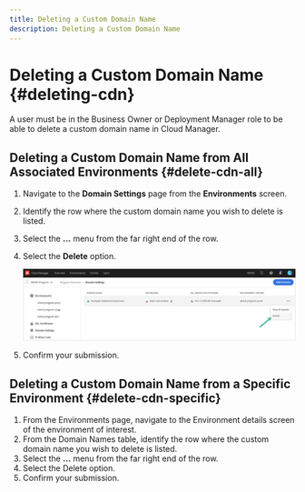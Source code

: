 ```yaml
---
title: Deleting a Custom Domain Name
description: Deleting a Custom Domain Name
---
```


# Deleting a Custom Domain Name {#deleting-cdn}

A user must be in the Business Owner or Deployment Manager role to be able to delete a custom domain name in Cloud Manager.

## Deleting a Custom Domain Name from All Associated Environments {#delete-cdn-all}

1. Navigate to the **Domain Settings** page from the **Environments** screen.
1. Identify the row where the custom domain name you wish to delete is listed.
1. Select the **...** menu from the far right end of the row.
1. Select the **Delete** option.

    ![](/help/implementing/cloud-manager/assets/cdn/cdn-delete.png)
1. Confirm your submission.


## Deleting a Custom Domain Name from a Specific Environment {#delete-cdn-specific}

1. From the Environments page, navigate to the Environment details screen of the environment of interest.
1. From the Domain Names table, identify the row where the custom domain name you wish to delete is listed.
1. Select the **...** menu from the far right end of the row.
1. Select the Delete option.
1. Confirm your submission.
